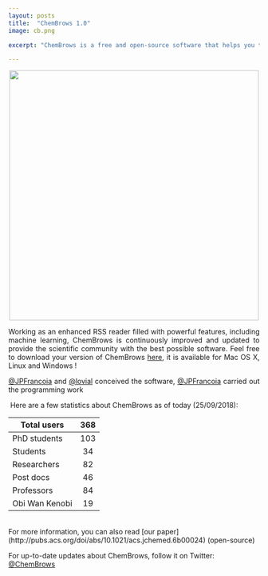```yaml
---
layout: posts
title:  "ChemBrows 1.0"
image: cb.png

excerpt: "ChemBrows is a free and open-source software that helps you to stay up to date with the flood of scientific literature that is published every single day"

---
```

<p align="center">
  <img width="500" src="{{ site.baseurl }}/images/interface.jpg">
</p>

<p align="justify">
Working as an enhanced RSS reader filled with powerful features, including machine learning, ChemBrows is continuously improved and updated to provide the scientific community with the best possible software. Feel free to download your version of ChemBrows <a href="http://www.chembrows.com/website/index.php?static3/about">here</a>, it is available for Mac OS X, Linux and Windows !
</p>

<p align="justify">
<a href="https://twitter.com/JPFrancoia">@JPFrancoia</a> and <a href="https://twitter.com/lo_vial">@lovial</a> conceived the software, <a href="https://twitter.com/JPFrancoia">@JPFrancoia</a> carried out the programming work

</p>

​    Here are a few statistics about ChemBrows as of today (25/09/2018): 


| Total users    | 368  |
| -------------- | :--: |
| PhD students   | 103  |
| Students       |  34  |
| Researchers    |  82  |
| Post docs      |  46  |
| Professors     |  84  |
| Obi Wan Kenobi |  19  |

<br>
For more information, you can also read [our paper](http://pubs.acs.org/doi/abs/10.1021/acs.jchemed.6b00024) (open-source) 

For up-to-date updates about ChemBrows, follow it on Twitter: [@ChemBrows](https://twitter.com/ChemBrows)
